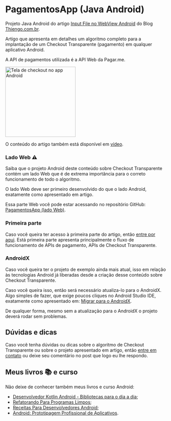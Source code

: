 # PagamentosApp (Java Android)

Projeto Java Android do artigo [Input File no WebView Android](https://www.thiengo.com.br/checkout-transparente-da-web-no-android#title-3) do Blog [Thiengo.com.br](https://www.thiengo.com.br).

Artigo que apresenta em detalhes um algoritmo completo para a implantação de um Checkout Transparente (pagamento) em qualquer aplicativo Android.

A API de pagamentos utilizada é a API Web da Pagar.me.

<img src="https://www.thiengo.com.br/img/post/normal/gttk3d25pg267jeuiqroj0epo1f3153fc0fdeab6eed811799857777c7e.jpg" width="220" alt="Tela de checkout no app Android">

O conteúdo do artigo também está disponível em [vídeo](https://www.thiengo.com.br/checkout-transparente-da-web-no-android#title-4).

### Lado Web ⚠

Saiba que o projeto Android deste conteúdo sobre Checkout Transparente contém um lado Web que é de extrema importância para o correto funcionamento de todo o algoritmo.

O lado Web deve ser primeiro desenvolvido do que o lado Android, exatamente como apresentado em artigo.

Essa parte Web você pode estar acessando no repositório GitHub: [PagamentosApp (lado Web)](https://github.com/viniciusthiengo/PagamentosAPP-web-version).

### Primeira parte

Caso você queira ter acesso à primeira parte do artigo, então [entre por aqui](https://www.thiengo.com.br/checkout-transparente-da-web-no-android#title-1). Está primeira parte apresenta principalmente o fluxo de funcionamento de APIs de pagamento, APIs de Checkout Transparente.

### AndroidX

Caso você queira ter o projeto de exemplo ainda mais atual, isso em relação às tecnologias Android já liberadas desde a criação desse conteúdo sobre Checkout Transparente.

Caso você queira isso, então será necessário atualiza-lo para o AndroidX. Algo simples de fazer, que exige poucos cliques no Android Studio IDE, exatamente como apresentado em: [Migrar para o AndroidX](https://developer.android.com/jetpack/androidx/migrate?hl=pt-br).

De qualquer forma, mesmo sem a atualização para o AndroidX o projeto deverá rodar sem problemas.

## Dúvidas e dicas

Caso você tenha dúvidas ou dicas sobre o algoritmo de Checkout Transparente ou sobre o projeto apresentado em artigo, então [entre em contato](https://www.thiengo.com.br/contato) ou deixe seu comentário no post que logo eu lhe respondo.

## Meus livros 📚 e curso

Não deixe de conhecer também meus livros e curso Android:

- [Desenvolvedor Kotlin Android - Bibliotecas para o dia a dia](https://www.thiengo.com.br/livro-desenvolvedor-kotlin-android);
- [Refatorando Para Programas Limpos](https://www.thiengo.com.br/livro-refatorando-para-programas-limpos);
- [Receitas Para Desenvolvedores Android](https://www.thiengo.com.br/livro-receitas-para-desenvolvedores-android);
- [Android: Prototipagem Profissional de Aplicativos](https://www.udemy.com/course/android-prototipagem-profissional-de-aplicativos/?locale=pt_BR&persist_locale=).
